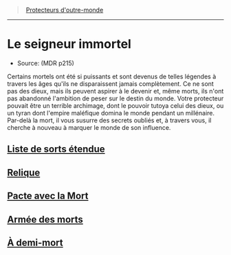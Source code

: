 ﻿---
!SubClassItem
Name: Le seigneur immortel
Source: (MDR p215)
ParentClassId: hd_warlock.md
Id: warlock_immortal_hd.md#le-seigneur-immortel
RootId: warlock_immortal_hd.md
ParentLink: warlock_hd.md#protecteurs-doutre-monde
ParentName: Protecteurs d'outre-monde
NameLevel: 1
Attributes:
  ParentNameLink: "[Protecteurs d'outre-monde](hd_warlock_protecteurs_doutre_monde.md)"
  Markdown: >+
    >  <!--ParentNameLink-->[Protecteurs d'outre-monde](hd_warlock_protecteurs_doutre_monde.md)<!--/ParentNameLink-->


    ---



    # <!--Name-->Le seigneur immortel<!--/Name-->


    - Source: <!--Source-->(MDR p215)<!--/Source-->


    Certains mortels ont été si puissants et sont devenus de telles légendes à travers les âges qu'ils ne disparaissent jamais complètement. Ce ne sont pas des dieux, mais ils peuvent aspirer à le devenir et, même morts, ils n'ont pas abandonné l'ambition de peser sur le destin du monde. Votre protecteur pouvait être un terrible archimage, dont le pouvoir tutoya celui des dieux, ou un tyran dont l'empire maléfique domina le monde pendant un millénaire. Par-delà la mort, il vous susurre des secrets oubliés et, à travers vous, il cherche à nouveau à marquer le monde de son influence.

  Name: Le seigneur immortel
  Source: (MDR p215)
AttributesDictionary: >+
  ParentNameLink: "[Protecteurs d'outre-monde](hd_warlock_protecteurs_doutre_monde.md)"

  Markdown: >+

    >  <!--ParentNameLink-->[Protecteurs d'outre-monde](hd_warlock_protecteurs_doutre_monde.md)<!--/ParentNameLink-->





    ---







    # <!--Name-->Le seigneur immortel<!--/Name-->





    - Source: <!--Source-->(MDR p215)<!--/Source-->





    Certains mortels ont été si puissants et sont devenus de telles légendes à travers les âges qu'ils ne disparaissent jamais complètement. Ce ne sont pas des dieux, mais ils peuvent aspirer à le devenir et, même morts, ils n'ont pas abandonné l'ambition de peser sur le destin du monde. Votre protecteur pouvait être un terrible archimage, dont le pouvoir tutoya celui des dieux, ou un tyran dont l'empire maléfique domina le monde pendant un millénaire. Par-delà la mort, il vous susurre des secrets oubliés et, à travers vous, il cherche à nouveau à marquer le monde de son influence.



  Name: Le seigneur immortel

  Source: (MDR p215)

---
>  [Protecteurs d'outre-monde](hd_warlock_protecteurs_doutre_monde.md)

---


# Le seigneur immortel

- Source: (MDR p215)

Certains mortels ont été si puissants et sont devenus de telles légendes à travers les âges qu'ils ne disparaissent jamais complètement. Ce ne sont pas des dieux, mais ils peuvent aspirer à le devenir et, même morts, ils n'ont pas abandonné l'ambition de peser sur le destin du monde. Votre protecteur pouvait être un terrible archimage, dont le pouvoir tutoya celui des dieux, ou un tyran dont l'empire maléfique domina le monde pendant un millénaire. Par-delà la mort, il vous susurre des secrets oubliés et, à travers vous, il cherche à nouveau à marquer le monde de son influence.



## [Liste de sorts étendue](hd_warlock_immortal_liste_de_sorts_etendue.md)



## [Relique](hd_warlock_immortal_relique.md)



## [Pacte avec la Mort](hd_warlock_immortal_pacte_avec_la_mort.md)



## [Armée des morts](hd_warlock_immortal_armee_des_morts.md)



## [À demi-mort](hd_warlock_immortal_a_demi_mort.md)

